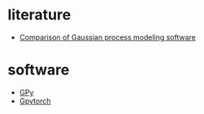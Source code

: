 # literature
* [Comparison of Gaussian process modeling software](https://arxiv.org/abs/1710.03157)
# software
* [GPy](https://sheffieldml.github.io/GPy/)
* [Gpytorch](https://gpytorch.ai/)
